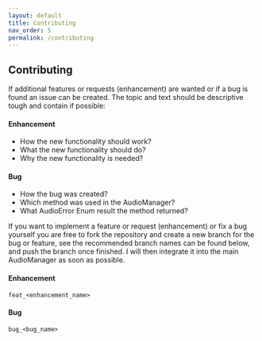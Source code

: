 ```yaml
---
layout: default
title: Contributing
nav_order: 5
permalink: /contributing
---
```


## Contributing
If additional features or requests (enhancement) are wanted or if a bug is found an issue can be created. The topic and text should be descriptive tough and contain if possible:

#### Enhancement
- How the new functionality should work?
- What the new functionality should do?
- Why the new functionality is needed?


#### Bug
- How the bug was created?
- Which method was used in the AudioManager?
- What AudioError Enum result the method returned?

If you want to implement a feature or request (enhancement) or fix a bug yourself you are free to fork the repository and create a new branch for the bug or feature, see the recommended branch names can be found below, and push the branch once finished. I will then integrate it into the main AudioManager as soon as possible.

#### Enhancement
```feat_<enhancement_name>```


#### Bug
```bug_<bug_name>```
